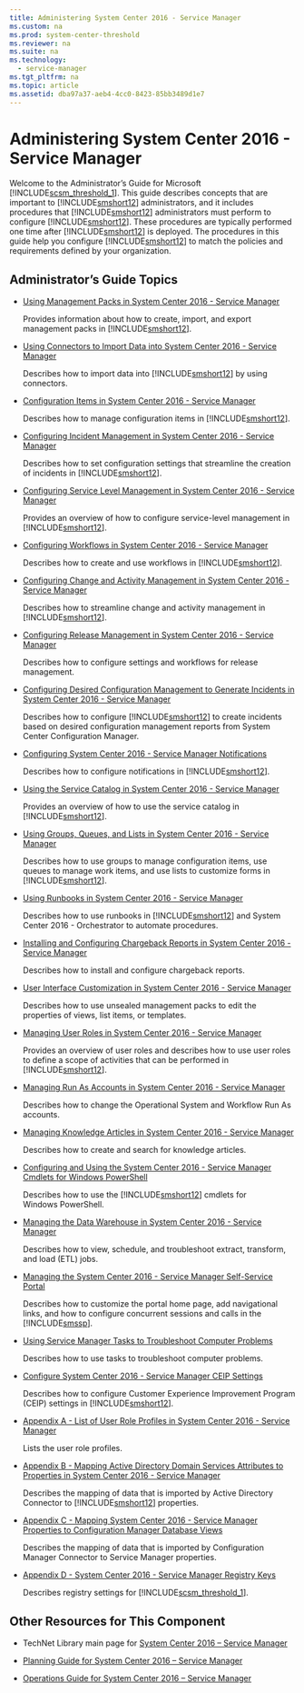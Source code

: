 ```yaml
---
title: Administering System Center 2016 - Service Manager
ms.custom: na
ms.prod: system-center-threshold
ms.reviewer: na
ms.suite: na
ms.technology: 
  - service-manager
ms.tgt_pltfrm: na
ms.topic: article
ms.assetid: dba97a37-aeb4-4cc0-8423-85bb3489d1e7
---
```

# Administering System Center 2016 - Service Manager
Welcome to the Administrator’s Guide for Microsoft [!INCLUDE[scsm_threshold_1](../../includes/scsm_threshold_1_md.md)]. This guide describes concepts that are important to [!INCLUDE[smshort12](../../includes/smshort12_md.md)] administrators, and it includes procedures that [!INCLUDE[smshort12](../../includes/smshort12_md.md)] administrators must perform to configure [!INCLUDE[smshort12](../../includes/smshort12_md.md)]. These procedures are typically performed one time after [!INCLUDE[smshort12](../../includes/smshort12_md.md)] is deployed. The procedures in this guide help you configure [!INCLUDE[smshort12](../../includes/smshort12_md.md)] to match the policies and requirements defined by your organization.

## Administrator’s Guide Topics

-   [Using Management Packs in System Center 2016 - Service Manager](../Service-Manager.md)

    Provides information about how to create, import, and export management packs in [!INCLUDE[smshort12](../../includes/smshort12_md.md)].

-   [Using Connectors to Import Data into System Center 2016 - Service Manager](../Service-Manager.md)

    Describes how to import data into [!INCLUDE[smshort12](../../includes/smshort12_md.md)] by using connectors.

-   [Configuration Items in System Center 2016 - Service Manager](../Service-Manager.md)

    Describes how to manage configuration items in [!INCLUDE[smshort12](../../includes/smshort12_md.md)].

-   [Configuring Incident Management in System Center 2016 - Service Manager](../Service-Manager.md)

    Describes how to set configuration settings that streamline the creation of incidents in [!INCLUDE[smshort12](../../includes/smshort12_md.md)].

-   [Configuring Service Level Management in System Center 2016 - Service Manager](../Service-Manager.md)

    Provides an overview of how to configure service\-level management in [!INCLUDE[smshort12](../../includes/smshort12_md.md)].

-   [Configuring Workflows in System Center 2016 - Service Manager](../Service-Manager.md)

    Describes how to create and use workflows in [!INCLUDE[smshort12](../../includes/smshort12_md.md)].

-   [Configuring Change and Activity Management in System Center 2016 - Service Manager](../Service-Manager.md)

    Describes how to streamline change and activity management in [!INCLUDE[smshort12](../../includes/smshort12_md.md)].

-   [Configuring Release Management in System Center 2016 - Service Manager](../Service-Manager.md)

    Describes how to configure settings and workflows for release management.

-   [Configuring Desired Configuration Management to Generate Incidents in System Center 2016 - Service Manager](../Service-Manager.md)

    Describes how to configure [!INCLUDE[smshort12](../../includes/smshort12_md.md)] to create incidents based on desired configuration management reports from System Center Configuration Manager.

-   [Configuring System Center 2016 - Service Manager Notifications](Configuring-System-Center-2016---Service-Manager-Notifications.md)

    Describes how to configure notifications in [!INCLUDE[smshort12](../../includes/smshort12_md.md)].

-   [Using the Service Catalog in System Center 2016 - Service Manager](../Service-Manager.md)

    Provides an overview of how to use the service catalog in [!INCLUDE[smshort12](../../includes/smshort12_md.md)].

-   [Using Groups, Queues, and Lists in System Center 2016 - Service Manager](../Service-Manager.md)

    Describes how to use groups to manage configuration items, use queues to manage work items, and use lists to customize forms in [!INCLUDE[smshort12](../../includes/smshort12_md.md)].

-   [Using Runbooks in System Center 2016 - Service Manager](../Service-Manager.md)

    Describes how to use runbooks in [!INCLUDE[smshort12](../../includes/smshort12_md.md)] and System Center 2016 \- Orchestrator to automate procedures.

-   [Installing and Configuring Chargeback Reports in System Center 2016 - Service Manager](../Service-Manager.md)

    Describes how to install and configure chargeback reports.

-   [User Interface Customization in System Center 2016 - Service Manager](../Service-Manager.md)

    Describes how to use unsealed management packs to edit the properties of views, list items, or templates.

-   [Managing User Roles in System Center 2016 - Service Manager](../Service-Manager.md)

    Provides an overview of user roles and describes how to use user roles to define a scope of activities that can be performed in [!INCLUDE[smshort12](../../includes/smshort12_md.md)].

-   [Managing Run As Accounts in System Center 2016 - Service Manager](../Service-Manager.md)

    Describes how to change the Operational System and Workflow Run As accounts.

-   [Managing Knowledge Articles in System Center 2016 - Service Manager](../Service-Manager.md)

    Describes how to create and search for knowledge articles.

-   [Configuring and Using the System Center 2016 - Service Manager Cmdlets for Windows PowerShell](Configuring-and-Using-the-System-Center-2016---Service-Manager-Cmdlets-for-Windows-PowerShell.md)

    Describes how to use the [!INCLUDE[smshort12](../../includes/smshort12_md.md)] cmdlets for Windows PowerShell.

-   [Managing the Data Warehouse in System Center 2016 - Service Manager](../Service-Manager.md)

    Describes how to view, schedule, and troubleshoot extract, transform, and load \(ETL\) jobs.

-   [Managing the System Center 2016 - Service Manager Self-Service Portal](../Service-Manager.md)

    Describes how to customize the portal home page, add navigational links, and how to configure concurrent sessions and calls in the [!INCLUDE[smssp](../../includes/smssp_md.md)].

-   [Using Service Manager Tasks to Troubleshoot Computer Problems](Using-Service-Manager-Tasks-to-Troubleshoot-Computer-Problems.md)

    Describes how to use tasks to troubleshoot computer problems.

-   [Configure System Center 2016 - Service Manager CEIP Settings](Configure-System-Center-2016---Service-Manager-CEIP-Settings.md)

    Describes how to configure Customer Experience Improvement Program \(CEIP\) settings in [!INCLUDE[smshort12](../../includes/smshort12_md.md)].

-   [Appendix A - List of User Role Profiles in System Center 2016 - Service Manager](../Service-Manager.md)

    Lists the user role profiles.

-   [Appendix B - Mapping Active Directory Domain Services Attributes to Properties in System Center 2016 - Service Manager](../Service-Manager.md)

    Describes the mapping of data that is imported by Active Directory Connector to  [!INCLUDE[smshort12](../../includes/smshort12_md.md)] properties.

-   [Appendix C - Mapping System Center 2016 - Service Manager Properties to Configuration Manager Database Views](Appendix-C---Mapping-System-Center-2016---Service-Manager-Properties-to-Configuration-Manager-Database-Views.md)

    Describes the mapping of data that is imported by Configuration Manager Connector to Service Manager properties.

-   [Appendix D - System Center 2016 - Service Manager Registry Keys](Appendix-D---System-Center-2016---Service-Manager-Registry-Keys.md)

    Describes registry settings for [!INCLUDE[scsm_threshold_1](../../includes/scsm_threshold_1_md.md)].

## Other Resources for This Component

-   TechNet Library main page for [System Center 2016 – Service Manager](../Service-Manager.md)

-   [Planning Guide for System Center 2016 – Service Manager](../Service-Manager.md)

-   [Operations Guide for System Center 2016 – Service Manager](../Service-Manager.md)



